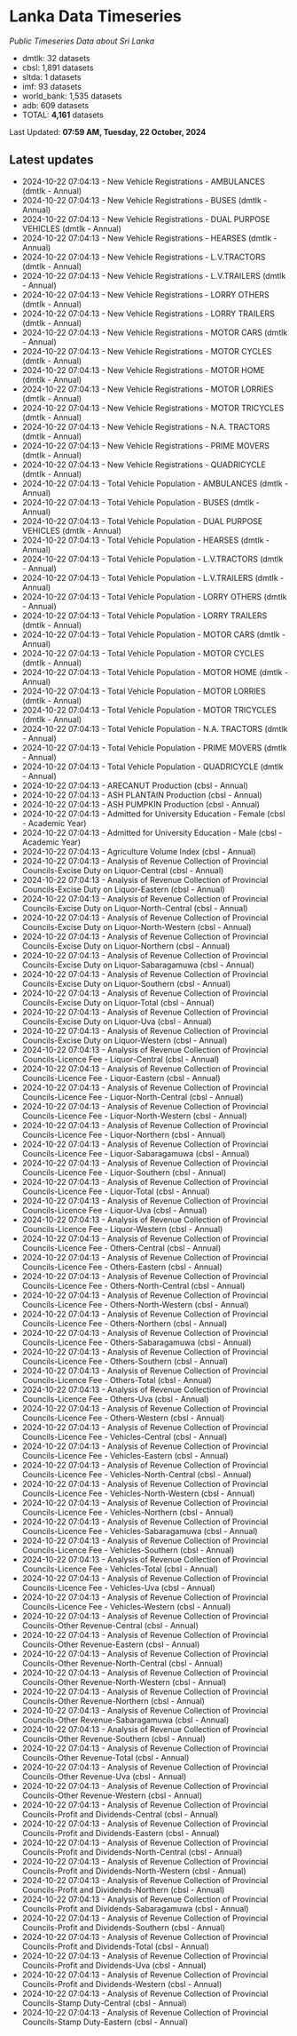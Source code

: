 # Lanka Data Timeseries
*Public Timeseries Data about Sri Lanka*

* dmtlk: 32 datasets
* cbsl: 1,891 datasets
* sltda: 1 datasets
* imf: 93 datasets
* world_bank: 1,535 datasets
* adb: 609 datasets
* TOTAL: **4,161** datasets

Last Updated: **07:59 AM, Tuesday, 22 October, 2024**

## Latest updates

* 2024-10-22 07:04:13 - New Vehicle Registrations - AMBULANCES (dmtlk - Annual)
* 2024-10-22 07:04:13 - New Vehicle Registrations - BUSES (dmtlk - Annual)
* 2024-10-22 07:04:13 - New Vehicle Registrations - DUAL PURPOSE VEHICLES (dmtlk - Annual)
* 2024-10-22 07:04:13 - New Vehicle Registrations - HEARSES (dmtlk - Annual)
* 2024-10-22 07:04:13 - New Vehicle Registrations - L.V.TRACTORS (dmtlk - Annual)
* 2024-10-22 07:04:13 - New Vehicle Registrations - L.V.TRAILERS (dmtlk - Annual)
* 2024-10-22 07:04:13 - New Vehicle Registrations - LORRY OTHERS (dmtlk - Annual)
* 2024-10-22 07:04:13 - New Vehicle Registrations - LORRY TRAILERS (dmtlk - Annual)
* 2024-10-22 07:04:13 - New Vehicle Registrations - MOTOR CARS (dmtlk - Annual)
* 2024-10-22 07:04:13 - New Vehicle Registrations - MOTOR CYCLES (dmtlk - Annual)
* 2024-10-22 07:04:13 - New Vehicle Registrations - MOTOR HOME (dmtlk - Annual)
* 2024-10-22 07:04:13 - New Vehicle Registrations - MOTOR LORRIES (dmtlk - Annual)
* 2024-10-22 07:04:13 - New Vehicle Registrations - MOTOR TRICYCLES (dmtlk - Annual)
* 2024-10-22 07:04:13 - New Vehicle Registrations - N.A. TRACTORS (dmtlk - Annual)
* 2024-10-22 07:04:13 - New Vehicle Registrations - PRIME MOVERS (dmtlk - Annual)
* 2024-10-22 07:04:13 - New Vehicle Registrations - QUADRICYCLE (dmtlk - Annual)
* 2024-10-22 07:04:13 - Total Vehicle Population - AMBULANCES (dmtlk - Annual)
* 2024-10-22 07:04:13 - Total Vehicle Population - BUSES (dmtlk - Annual)
* 2024-10-22 07:04:13 - Total Vehicle Population - DUAL PURPOSE VEHICLES (dmtlk - Annual)
* 2024-10-22 07:04:13 - Total Vehicle Population - HEARSES (dmtlk - Annual)
* 2024-10-22 07:04:13 - Total Vehicle Population - L.V.TRACTORS (dmtlk - Annual)
* 2024-10-22 07:04:13 - Total Vehicle Population - L.V.TRAILERS (dmtlk - Annual)
* 2024-10-22 07:04:13 - Total Vehicle Population - LORRY OTHERS (dmtlk - Annual)
* 2024-10-22 07:04:13 - Total Vehicle Population - LORRY TRAILERS (dmtlk - Annual)
* 2024-10-22 07:04:13 - Total Vehicle Population - MOTOR CARS (dmtlk - Annual)
* 2024-10-22 07:04:13 - Total Vehicle Population - MOTOR CYCLES (dmtlk - Annual)
* 2024-10-22 07:04:13 - Total Vehicle Population - MOTOR HOME (dmtlk - Annual)
* 2024-10-22 07:04:13 - Total Vehicle Population - MOTOR LORRIES (dmtlk - Annual)
* 2024-10-22 07:04:13 - Total Vehicle Population - MOTOR TRICYCLES (dmtlk - Annual)
* 2024-10-22 07:04:13 - Total Vehicle Population - N.A. TRACTORS (dmtlk - Annual)
* 2024-10-22 07:04:13 - Total Vehicle Population - PRIME MOVERS (dmtlk - Annual)
* 2024-10-22 07:04:13 - Total Vehicle Population - QUADRICYCLE (dmtlk - Annual)
* 2024-10-22 07:04:13 - ARECANUT Production (cbsl - Annual)
* 2024-10-22 07:04:13 - ASH PLANTAIN Production (cbsl - Annual)
* 2024-10-22 07:04:13 - ASH PUMPKIN Production (cbsl - Annual)
* 2024-10-22 07:04:13 - Admitted for University Education - Female (cbsl - Academic Year)
* 2024-10-22 07:04:13 - Admitted for University Education - Male (cbsl - Academic Year)
* 2024-10-22 07:04:13 - Agriculture Volume Index (cbsl - Annual)
* 2024-10-22 07:04:13 - Analysis of Revenue Collection of Provincial Councils-Excise Duty on Liquor-Central (cbsl - Annual)
* 2024-10-22 07:04:13 - Analysis of Revenue Collection of Provincial Councils-Excise Duty on Liquor-Eastern (cbsl - Annual)
* 2024-10-22 07:04:13 - Analysis of Revenue Collection of Provincial Councils-Excise Duty on Liquor-North-Central (cbsl - Annual)
* 2024-10-22 07:04:13 - Analysis of Revenue Collection of Provincial Councils-Excise Duty on Liquor-North-Western (cbsl - Annual)
* 2024-10-22 07:04:13 - Analysis of Revenue Collection of Provincial Councils-Excise Duty on Liquor-Northern (cbsl - Annual)
* 2024-10-22 07:04:13 - Analysis of Revenue Collection of Provincial Councils-Excise Duty on Liquor-Sabaragamuwa (cbsl - Annual)
* 2024-10-22 07:04:13 - Analysis of Revenue Collection of Provincial Councils-Excise Duty on Liquor-Southern (cbsl - Annual)
* 2024-10-22 07:04:13 - Analysis of Revenue Collection of Provincial Councils-Excise Duty on Liquor-Total (cbsl - Annual)
* 2024-10-22 07:04:13 - Analysis of Revenue Collection of Provincial Councils-Excise Duty on Liquor-Uva (cbsl - Annual)
* 2024-10-22 07:04:13 - Analysis of Revenue Collection of Provincial Councils-Excise Duty on Liquor-Western (cbsl - Annual)
* 2024-10-22 07:04:13 - Analysis of Revenue Collection of Provincial Councils-Licence Fee - Liquor-Central (cbsl - Annual)
* 2024-10-22 07:04:13 - Analysis of Revenue Collection of Provincial Councils-Licence Fee - Liquor-Eastern (cbsl - Annual)
* 2024-10-22 07:04:13 - Analysis of Revenue Collection of Provincial Councils-Licence Fee - Liquor-North-Central (cbsl - Annual)
* 2024-10-22 07:04:13 - Analysis of Revenue Collection of Provincial Councils-Licence Fee - Liquor-North-Western (cbsl - Annual)
* 2024-10-22 07:04:13 - Analysis of Revenue Collection of Provincial Councils-Licence Fee - Liquor-Northern (cbsl - Annual)
* 2024-10-22 07:04:13 - Analysis of Revenue Collection of Provincial Councils-Licence Fee - Liquor-Sabaragamuwa (cbsl - Annual)
* 2024-10-22 07:04:13 - Analysis of Revenue Collection of Provincial Councils-Licence Fee - Liquor-Southern (cbsl - Annual)
* 2024-10-22 07:04:13 - Analysis of Revenue Collection of Provincial Councils-Licence Fee - Liquor-Total (cbsl - Annual)
* 2024-10-22 07:04:13 - Analysis of Revenue Collection of Provincial Councils-Licence Fee - Liquor-Uva (cbsl - Annual)
* 2024-10-22 07:04:13 - Analysis of Revenue Collection of Provincial Councils-Licence Fee - Liquor-Western (cbsl - Annual)
* 2024-10-22 07:04:13 - Analysis of Revenue Collection of Provincial Councils-Licence Fee - Others-Central (cbsl - Annual)
* 2024-10-22 07:04:13 - Analysis of Revenue Collection of Provincial Councils-Licence Fee - Others-Eastern (cbsl - Annual)
* 2024-10-22 07:04:13 - Analysis of Revenue Collection of Provincial Councils-Licence Fee - Others-North-Central (cbsl - Annual)
* 2024-10-22 07:04:13 - Analysis of Revenue Collection of Provincial Councils-Licence Fee - Others-North-Western (cbsl - Annual)
* 2024-10-22 07:04:13 - Analysis of Revenue Collection of Provincial Councils-Licence Fee - Others-Northern (cbsl - Annual)
* 2024-10-22 07:04:13 - Analysis of Revenue Collection of Provincial Councils-Licence Fee - Others-Sabaragamuwa (cbsl - Annual)
* 2024-10-22 07:04:13 - Analysis of Revenue Collection of Provincial Councils-Licence Fee - Others-Southern (cbsl - Annual)
* 2024-10-22 07:04:13 - Analysis of Revenue Collection of Provincial Councils-Licence Fee - Others-Total (cbsl - Annual)
* 2024-10-22 07:04:13 - Analysis of Revenue Collection of Provincial Councils-Licence Fee - Others-Uva (cbsl - Annual)
* 2024-10-22 07:04:13 - Analysis of Revenue Collection of Provincial Councils-Licence Fee - Others-Western (cbsl - Annual)
* 2024-10-22 07:04:13 - Analysis of Revenue Collection of Provincial Councils-Licence Fee - Vehicles-Central (cbsl - Annual)
* 2024-10-22 07:04:13 - Analysis of Revenue Collection of Provincial Councils-Licence Fee - Vehicles-Eastern (cbsl - Annual)
* 2024-10-22 07:04:13 - Analysis of Revenue Collection of Provincial Councils-Licence Fee - Vehicles-North-Central (cbsl - Annual)
* 2024-10-22 07:04:13 - Analysis of Revenue Collection of Provincial Councils-Licence Fee - Vehicles-North-Western (cbsl - Annual)
* 2024-10-22 07:04:13 - Analysis of Revenue Collection of Provincial Councils-Licence Fee - Vehicles-Northern (cbsl - Annual)
* 2024-10-22 07:04:13 - Analysis of Revenue Collection of Provincial Councils-Licence Fee - Vehicles-Sabaragamuwa (cbsl - Annual)
* 2024-10-22 07:04:13 - Analysis of Revenue Collection of Provincial Councils-Licence Fee - Vehicles-Southern (cbsl - Annual)
* 2024-10-22 07:04:13 - Analysis of Revenue Collection of Provincial Councils-Licence Fee - Vehicles-Total (cbsl - Annual)
* 2024-10-22 07:04:13 - Analysis of Revenue Collection of Provincial Councils-Licence Fee - Vehicles-Uva (cbsl - Annual)
* 2024-10-22 07:04:13 - Analysis of Revenue Collection of Provincial Councils-Licence Fee - Vehicles-Western (cbsl - Annual)
* 2024-10-22 07:04:13 - Analysis of Revenue Collection of Provincial Councils-Other Revenue-Central (cbsl - Annual)
* 2024-10-22 07:04:13 - Analysis of Revenue Collection of Provincial Councils-Other Revenue-Eastern (cbsl - Annual)
* 2024-10-22 07:04:13 - Analysis of Revenue Collection of Provincial Councils-Other Revenue-North-Central (cbsl - Annual)
* 2024-10-22 07:04:13 - Analysis of Revenue Collection of Provincial Councils-Other Revenue-North-Western (cbsl - Annual)
* 2024-10-22 07:04:13 - Analysis of Revenue Collection of Provincial Councils-Other Revenue-Northern (cbsl - Annual)
* 2024-10-22 07:04:13 - Analysis of Revenue Collection of Provincial Councils-Other Revenue-Sabaragamuwa (cbsl - Annual)
* 2024-10-22 07:04:13 - Analysis of Revenue Collection of Provincial Councils-Other Revenue-Southern (cbsl - Annual)
* 2024-10-22 07:04:13 - Analysis of Revenue Collection of Provincial Councils-Other Revenue-Total (cbsl - Annual)
* 2024-10-22 07:04:13 - Analysis of Revenue Collection of Provincial Councils-Other Revenue-Uva (cbsl - Annual)
* 2024-10-22 07:04:13 - Analysis of Revenue Collection of Provincial Councils-Other Revenue-Western (cbsl - Annual)
* 2024-10-22 07:04:13 - Analysis of Revenue Collection of Provincial Councils-Profit and Dividends-Central (cbsl - Annual)
* 2024-10-22 07:04:13 - Analysis of Revenue Collection of Provincial Councils-Profit and Dividends-Eastern (cbsl - Annual)
* 2024-10-22 07:04:13 - Analysis of Revenue Collection of Provincial Councils-Profit and Dividends-North-Central (cbsl - Annual)
* 2024-10-22 07:04:13 - Analysis of Revenue Collection of Provincial Councils-Profit and Dividends-North-Western (cbsl - Annual)
* 2024-10-22 07:04:13 - Analysis of Revenue Collection of Provincial Councils-Profit and Dividends-Northern (cbsl - Annual)
* 2024-10-22 07:04:13 - Analysis of Revenue Collection of Provincial Councils-Profit and Dividends-Sabaragamuwa (cbsl - Annual)
* 2024-10-22 07:04:13 - Analysis of Revenue Collection of Provincial Councils-Profit and Dividends-Southern (cbsl - Annual)
* 2024-10-22 07:04:13 - Analysis of Revenue Collection of Provincial Councils-Profit and Dividends-Total (cbsl - Annual)
* 2024-10-22 07:04:13 - Analysis of Revenue Collection of Provincial Councils-Profit and Dividends-Uva (cbsl - Annual)
* 2024-10-22 07:04:13 - Analysis of Revenue Collection of Provincial Councils-Profit and Dividends-Western (cbsl - Annual)
* 2024-10-22 07:04:13 - Analysis of Revenue Collection of Provincial Councils-Stamp Duty-Central (cbsl - Annual)
* 2024-10-22 07:04:13 - Analysis of Revenue Collection of Provincial Councils-Stamp Duty-Eastern (cbsl - Annual)